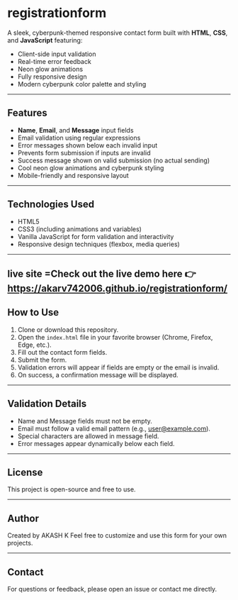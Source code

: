 # registrationform


A sleek, cyberpunk-themed responsive contact form built with **HTML**, **CSS**, and **JavaScript** featuring:

- Client-side input validation
- Real-time error feedback
- Neon glow animations
- Fully responsive design
- Modern cyberpunk color palette and styling

---

## Features

- **Name**, **Email**, and **Message** input fields
- Email validation using regular expressions
- Error messages shown below each invalid input
- Prevents form submission if inputs are invalid
- Success message shown on valid submission (no actual sending)
- Cool neon glow animations and cyberpunk styling
- Mobile-friendly and responsive layout

---

## Technologies Used

- HTML5
- CSS3 (including animations and variables)
- Vanilla JavaScript for form validation and interactivity
- Responsive design techniques (flexbox, media queries)

---
## live site =Check out the live demo here 👉 https://akarv742006.github.io/registrationform/

## How to Use

1. Clone or download this repository.
2. Open the `index.html` file in your favorite browser (Chrome, Firefox, Edge, etc.).
3. Fill out the contact form fields.
4. Submit the form.
5. Validation errors will appear if fields are empty or the email is invalid.
6. On success, a confirmation message will be displayed.

---

## Validation Details

- Name and Message fields must not be empty.
- Email must follow a valid email pattern (e.g., user@example.com).
- Special characters are allowed in message field.
- Error messages appear dynamically below each field.

---

## License

This project is open-source and free to use.

---

## Author

Created by AKASH K 
Feel free to customize and use this form for your own projects.

---

## Contact

For questions or feedback, please open an issue or contact me directly.

